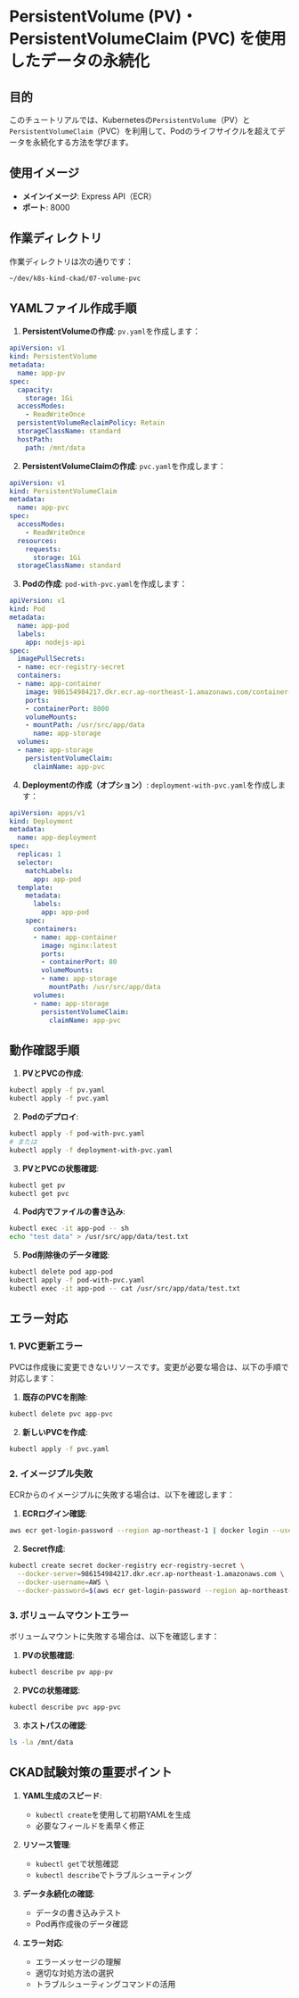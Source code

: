 # PersistentVolume (PV)・PersistentVolumeClaim (PVC) を使用したデータの永続化

## 目的
このチュートリアルでは、Kubernetesの`PersistentVolume`（PV）と`PersistentVolumeClaim`（PVC）を利用して、Podのライフサイクルを超えてデータを永続化する方法を学びます。

## 使用イメージ
- **メインイメージ**: Express API（ECR）
- **ポート**: 8000

## 作業ディレクトリ
作業ディレクトリは次の通りです：
```bash
~/dev/k8s-kind-ckad/07-volume-pvc
```

## YAMLファイル作成手順

1. **PersistentVolumeの作成**:
   `pv.yaml`を作成します：

```yaml
apiVersion: v1
kind: PersistentVolume
metadata:
  name: app-pv
spec:
  capacity:
    storage: 1Gi
  accessModes:
    - ReadWriteOnce
  persistentVolumeReclaimPolicy: Retain
  storageClassName: standard
  hostPath:
    path: /mnt/data
```

2. **PersistentVolumeClaimの作成**:
   `pvc.yaml`を作成します：

```yaml
apiVersion: v1
kind: PersistentVolumeClaim
metadata:
  name: app-pvc
spec:
  accessModes:
    - ReadWriteOnce
  resources:
    requests:
      storage: 1Gi
  storageClassName: standard
```

3. **Podの作成**:
   `pod-with-pvc.yaml`を作成します：

```yaml
apiVersion: v1
kind: Pod
metadata:
  name: app-pod
  labels:
    app: nodejs-api
spec:
  imagePullSecrets:
  - name: ecr-registry-secret
  containers:
  - name: app-container
    image: 986154984217.dkr.ecr.ap-northeast-1.amazonaws.com/container-nodejs-api-8000:v1.0.5
    ports:
    - containerPort: 8000
    volumeMounts:
    - mountPath: /usr/src/app/data
      name: app-storage
  volumes:
  - name: app-storage
    persistentVolumeClaim:
      claimName: app-pvc
```

4. **Deploymentの作成（オプション）**:
   `deployment-with-pvc.yaml`を作成します：

```yaml
apiVersion: apps/v1
kind: Deployment
metadata:
  name: app-deployment
spec:
  replicas: 1
  selector:
    matchLabels:
      app: app-pod
  template:
    metadata:
      labels:
        app: app-pod
    spec:
      containers:
      - name: app-container
        image: nginx:latest
        ports:
        - containerPort: 80
        volumeMounts:
        - name: app-storage
          mountPath: /usr/src/app/data
      volumes:
      - name: app-storage
        persistentVolumeClaim:
          claimName: app-pvc
```

## 動作確認手順

1. **PVとPVCの作成**:
```bash
kubectl apply -f pv.yaml
kubectl apply -f pvc.yaml
```

2. **Podのデプロイ**:
```bash
kubectl apply -f pod-with-pvc.yaml
# または
kubectl apply -f deployment-with-pvc.yaml
```

3. **PVとPVCの状態確認**:
```bash
kubectl get pv
kubectl get pvc
```

4. **Pod内でファイルの書き込み**:
```bash
kubectl exec -it app-pod -- sh
echo "test data" > /usr/src/app/data/test.txt
```

5. **Pod削除後のデータ確認**:
```bash
kubectl delete pod app-pod
kubectl apply -f pod-with-pvc.yaml
kubectl exec -it app-pod -- cat /usr/src/app/data/test.txt
```

## エラー対応

### 1. PVC更新エラー
PVCは作成後に変更できないリソースです。変更が必要な場合は、以下の手順で対応します：

1. **既存のPVCを削除**:
```bash
kubectl delete pvc app-pvc
```

2. **新しいPVCを作成**:
```bash
kubectl apply -f pvc.yaml
```

### 2. イメージプル失敗
ECRからのイメージプルに失敗する場合は、以下を確認します：

1. **ECRログイン確認**:
```bash
aws ecr get-login-password --region ap-northeast-1 | docker login --username AWS --password-stdin 986154984217.dkr.ecr.ap-northeast-1.amazonaws.com
```

2. **Secret作成**:
```bash
kubectl create secret docker-registry ecr-registry-secret \
  --docker-server=986154984217.dkr.ecr.ap-northeast-1.amazonaws.com \
  --docker-username=AWS \
  --docker-password=$(aws ecr get-login-password --region ap-northeast-1)
```

### 3. ボリュームマウントエラー
ボリュームマウントに失敗する場合は、以下を確認します：

1. **PVの状態確認**:
```bash
kubectl describe pv app-pv
```

2. **PVCの状態確認**:
```bash
kubectl describe pvc app-pvc
```

3. **ホストパスの確認**:
```bash
ls -la /mnt/data
```

## CKAD試験対策の重要ポイント

1. **YAML生成のスピード**:
   - `kubectl create`を使用して初期YAMLを生成
   - 必要なフィールドを素早く修正

2. **リソース管理**:
   - `kubectl get`で状態確認
   - `kubectl describe`でトラブルシューティング

3. **データ永続化の確認**:
   - データの書き込みテスト
   - Pod再作成後のデータ確認

4. **エラー対応**:
   - エラーメッセージの理解
   - 適切な対処方法の選択
   - トラブルシューティングコマンドの活用